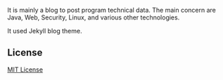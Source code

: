 It is mainly a blog to post program technical data.
The main concern are Java, Web, Security, Linux, and various other technologies.


It used Jekyll blog theme.

<!--
[![GitHub stars](https://img.shields.io/github/stars/gwimong/gwimong.github.io.svg)](https://github.com/gwimong/gwimong.github.io/stargazers)
[![GitHub forks](https://img.shields.io/github/forks/gwimong/gwimong.github.io.svg)](https://github.com/gwimong/gwimong.github.io/network)
[![GitHub issues](https://img.shields.io/github/issues/gwimong/gwimong.github.io.svg)](https://github.com/gwimong/gwimong.github.io/issues)
[![GitHub release](https://img.shields.io/github/release/gwimong/gwimong.github.io.svg)](https://github.com/gwimong/gwimong.github.io/releases)
[![GitHub license](https://img.shields.io/badge/license-MIT-blue.svg)](https://raw.githubusercontent.com/gwimong/gwimong.github.io/master/LICENSE)
-->

## License

[MIT License](https://github.com/gwimong/gwimong.github.io/blob/master/LICENSE)
